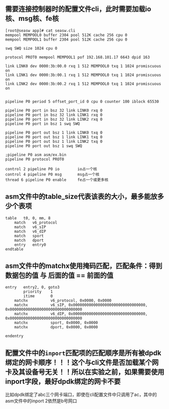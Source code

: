 ## 需要连接控制器时的配置文件cli，此时需要加载io核、msg核、fe核
```
[root@seasw app]# cat seasw.cli 
mempool MEMPOOL0 buffer 2304 pool 512K cache 256 cpu 0
mempool MEMPOOL1 buffer 2304 pool 512K cache 256 cpu 0

swq SWQ size 1024 cpu 0

protocol PROT0 mempool MEMPOOL1 pof 192.168.101.17 6643 dpid 163

link LINK0 dev 0000:3b:00.0 rxq 1 512 MEMPOOL0 txq 1 1024 promiscuous on
link LINK1 dev 0000:3b:00.1 rxq 1 512 MEMPOOL0 txq 1 1024 promiscuous on
link LINK2 dev 0000:3b:00.2 rxq 1 512 MEMPOOL0 txq 1 1024 promiscuous on


pipeline P0 period 5 offset_port_id 0 cpu 0 counter 100 iblock 65530

pipeline P0 port in bsz 32 link LINK0 rxq 0
pipeline P0 port in bsz 32 link LINK1 rxq 0
pipeline P0 port in bsz 32 link LINK2 rxq 0
pipeline P0 port in bsz 1 swq SWQ
 
pipeline P0 port out bsz 1 link LINK0 txq 0
pipeline P0 port out bsz 1 link LINK1 txq 0
pipeline P0 port out bsz 1 link LINK2 txq 0
pipeline P0 port out bsz 1 swq SWQ

;pipeline P0 asm asm/ex.bin
pipeline P0 protocol PROT0

control 2 pipeline P0 io        io占一个核
control 4 pipeline P0 msg       msg占一个核
thread 6 pipeline P0 enable     fe占一个或更多核
```

## asm文件中的table_size代表该表的大小，最多能放多少个表项
```
table	t0, 0, mm, 8
	match   v6_protocol
	match   v6_sIP
	match   v6_dIP
	match   sport
	match   dport
	entry   entry0
endtable
```

## asm文件中的matchx使用掩码匹配，匹配条件：得到数据包的值 与 后面的值 == 前面的值
```
entry   entry2, 0, goto3
        priority	1
        itime      	0
	matchx          v6_protocol, 0x0000, 0x0000
	matchx          v6_sIP, 0x00000000000000000000000000000000, 0x00000000000000000000000000000000
	matchx          v6_dIP, 0x00000000000000000000000000000000, 0x00000000000000000000000000000000
	matchx          sport, 0x0000, 0x0000
	matchx          dport, 0x0000, 0x0000

endentry
```

## 配置文件中的`inport`匹配项的匹配顺序是所有被dpdk绑定的网卡顺序！！！这个与cli文件是否加载某个网卡及其设备号无关！！所以在实验之前，如果需要使用inport字段，最好dpdk绑定的网卡不要
比如dpdk绑定了abc三个网卡端口，即使在cli配置文件中只调用了ac，其中的asm文件中的inport 2依然是b号网口